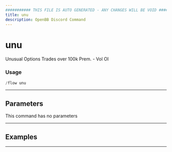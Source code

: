 ```yaml
---
########### THIS FILE IS AUTO GENERATED - ANY CHANGES WILL BE VOID ###########
title: unu
description: OpenBB Discord Command
---
```


# unu

Unusual Options Trades over 100k Prem. - Vol  OI

### Usage

```python wordwrap
/flow unu
```

---

## Parameters

This command has no parameters



---

## Examples


---
